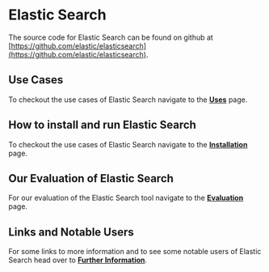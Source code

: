 # Elastic Search

The source code for Elastic Search can be found on github at [https://github.com/elastic/elasticsearch](https://github.com/elastic/elasticsearch).

## Use Cases
To checkout the use cases of Elastic Search navigate to the [**Uses**](uses.md) page.

## How to install and run Elastic Search
To checkout the use cases of Elastic Search navigate to the [**Installation**](runningTool.md) page.

## Our Evaluation of Elastic Search
For our evaluation of the Elastic Search tool navigate to the [**Evaluation**](toolEvaluation.md) page.

## Links and Notable Users
For some links to more information and to see some notable users of Elastic Search head over to [**Further Information**](furtherReferences.md).
